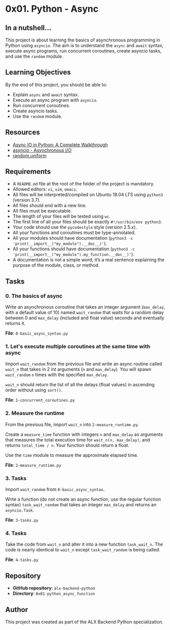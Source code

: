 # 0x01. Python - Async

## In a nutshell…
This project is about learning the basics of asynchronous programming in Python using `asyncio`. The aim is to understand the `async` and `await` syntax, execute async programs, run concurrent coroutines, create asyncio tasks, and use the `random` module.

## Learning Objectives
By the end of this project, you should be able to:
- Explain `async` and `await` syntax.
- Execute an async program with `asyncio`.
- Run concurrent coroutines.
- Create asyncio tasks.
- Use the `random` module.

## Resources
- [Async IO in Python: A Complete Walkthrough](https://realpython.com/async-io-python/)
- [asyncio - Asynchronous I/O](https://docs.python.org/3/library/asyncio.html)
- [random.uniform](https://docs.python.org/3/library/random.html#random.uniform)

## Requirements
- A `README.md` file at the root of the folder of the project is mandatory.
- Allowed editors: `vi`, `vim`, `emacs`.
- All files will be interpreted/compiled on Ubuntu 18.04 LTS using `python3` (version 3.7).
- All files should end with a new line.
- All files must be executable.
- The length of your files will be tested using `wc`.
- The first line of all your files should be exactly `#!/usr/bin/env python3`.
- Your code should use the `pycodestyle` style (version 2.5.x).
- All your functions and coroutines must be type-annotated.
- All your modules should have documentation (`python3 -c 'print(__import__("my_module").__doc__)'`).
- All your functions should have documentation (`python3 -c 'print(__import__("my_module").my_function.__doc__)'`).
- A documentation is not a simple word; it’s a real sentence explaining the purpose of the module, class, or method.

## Tasks

### 0. The basics of async
Write an asynchronous coroutine that takes an integer argument (`max_delay`, with a default value of 10) named `wait_random` that waits for a random delay between 0 and `max_delay` (included and float value) seconds and eventually returns it.

**File**: `0-basic_async_syntax.py`

### 1. Let's execute multiple coroutines at the same time with async
Import `wait_random` from the previous file and write an async routine called `wait_n` that takes in 2 int arguments (`n` and `max_delay`). You will spawn `wait_random` `n` times with the specified `max_delay`.

`wait_n` should return the list of all the delays (float values) in ascending order without using `sort()`.

**File**: `1-concurrent_coroutines.py`

### 2. Measure the runtime
From the previous file, import `wait_n` into `2-measure_runtime.py`.

Create a `measure_time` function with integers `n` and `max_delay` as arguments that measures the total execution time for `wait_n(n, max_delay)`, and returns `total_time / n`. Your function should return a float.

Use the `time` module to measure the approximate elapsed time.

**File**: `2-measure_runtime.py`

### 3. Tasks
Import `wait_random` from `0-basic_async_syntax`.

Write a function (do not create an async function, use the regular function syntax) `task_wait_random` that takes an integer `max_delay` and returns an `asyncio.Task`.

**File**: `3-tasks.py`

### 4. Tasks
Take the code from `wait_n` and alter it into a new function `task_wait_n`. The code is nearly identical to `wait_n` except `task_wait_random` is being called.

**File**: `4-tasks.py`

## Repository
- **GitHub repository**: `alx-backend-python`
- **Directory**: `0x01-python_async_function`

## Author
This project was created as part of the ALX Backend Python specialization.